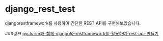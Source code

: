﻿# django_rest_test
djangorestframework를 사용하여 간단한 REST API를 구현해보았습니다.

###링크
[pycharm과-함께-django와-restframework를-활용하여-rest-api-만들기](https://devissue.wordpress.com/2015/02/03/pycharm%EA%B3%BC-%ED%95%A8%EA%BB%98-django%EC%99%80-restframework%EB%A5%BC-%ED%99%9C%EC%9A%A9%ED%95%98%EC%97%AC-rest-api-%EB%A7%8C%EB%93%A4%EA%B8%B0/)
